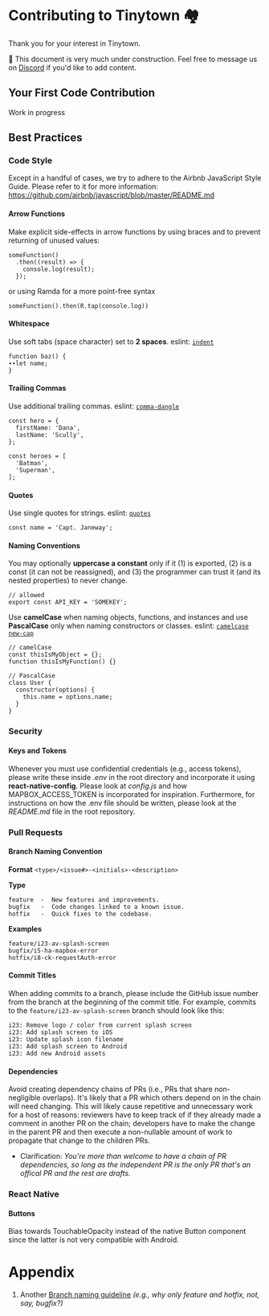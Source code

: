 # Contributing to Tinytown 🏘️

Thank you for your interest in Tinytown. 

🚧 This document is very much under construction. Feel free to message us on [Discord](https://ttown.app/discord) if you'd like to add content.


## Your First Code Contribution

Work in progress


## Best Practices

### Code Style

Except in a handful of cases, we try to adhere to the Airbnb JavaScript Style Guide. Please refer to it for more information: https://github.com/airbnb/javascript/blob/master/README.md

#### Arrow Functions
Make explicit side-effects in arrow functions by using braces and to prevent returning of unused values:
```
someFunction()
  .then((result) => {
    console.log(result);
  });
```
or using Ramda for a more point-free syntax
```
someFunction().then(R.tap(console.log))
```
#### Whitespace 
Use soft tabs (space character) set to **2 spaces**. eslint: [`indent`](https://eslint.org/docs/rules/indent.html)
```
function baz() {
∙∙let name;
}
```

#### Trailing Commas
Use additional trailing commas. eslint: [`comma-dangle`](https://eslint.org/docs/rules/comma-dangle.html)
```
const hero = {
  firstName: 'Dana',
  lastName: 'Scully',
};

const heroes = [
  'Batman',
  'Superman',
];
```

#### Quotes
Use single quotes for strings. eslint: [`quotes`](https://eslint.org/docs/rules/quotes.html)
```
const name = 'Capt. Janeway';
```

#### Naming Conventions
You may optionally **uppercase a constant** only if it (1) is exported, (2) is a const (it can not be reassigned), and (3) the programmer can trust it (and its nested properties) to never change. 
```
// allowed
export const API_KEY = 'SOMEKEY';
```

Use **camelCase** when naming objects, functions, and instances and use **PascalCase** only when naming constructors or classes. eslint: [`camelcase`](https://eslint.org/docs/rules/camelcase.html) [`new-cap`](https://eslint.org/docs/rules/new-cap.html)
```
// camelCase
const thisIsMyObject = {};
function thisIsMyFunction() {}

// PascalCase
class User {
  constructor(options) {
    this.name = options.name;
  }
}
```

### Security

#### Keys and Tokens
Whenever you must use confidential credentials (e.g., access tokens), please write these inside _.env_ in the root directory and incorporate it using **react-native-config**. Please look at _config.js_ and how MAPBOX_ACCESS_TOKEN is incorporated for inspiration. Furthermore, for instructions on how the .env file should be written, please look at the _README<span></span>.md_ file in the root repository.

### Pull Requests

#### Branch Naming Convention

**Format**
`<type>/<issue#>-<initials>-<description>`

**Type**
```
feature  -  New features and improvements.
bugfix   -  Code changes linked to a known issue.
hotfix 	 -  Quick fixes to the codebase.
```

**Examples**
```
feature/i23-av-splash-screen
bugfix/i5-ha-mapbox-error
hotfix/i8-ck-requestAuth-error
```

#### Commit Titles
When adding commits to a branch, please include the GitHub issue number from the branch at the beginning of the commit title.  For example, commits to the `feature/i23-av-splash-screen` branch should look like this:
```
i23: Remove logo / color from current splash screen
i23: Add splash screen to iOS
i23: Update splash icon filename
i23: Add splash screen to Android
i23: Add new Android assets
```

#### Dependencies
Avoid creating dependency chains of PRs (i.e., PRs that share non-negligible overlaps). It's likely that a PR which others depend on in the chain will need changing. This will likely cause repetitive and unnecessary work for a host of reasons: reviewers have to keep track of if they already made a comment in another PR on the chain; developers have to make the change in the parent PR and then execute a non-nullable amount of work to propagate that change to the children PRs.
  - Clarification: _You're more than welcome to have a chain of PR dependencies, so long as the independent PR is the only PR that's an offical PR and the rest are drafts._

### React Native
#### Buttons
Bias towards TouchableOpacity instead of the native Button component since the latter is not very compatible with Android.

# Appendix

1. Another [Branch naming guideline](https://nvie.com/posts/a-successful-git-branching-model/) _(e.g., why only feature and hotfix, not, say, bugfix?)_ <a id="appendix_1"></a>